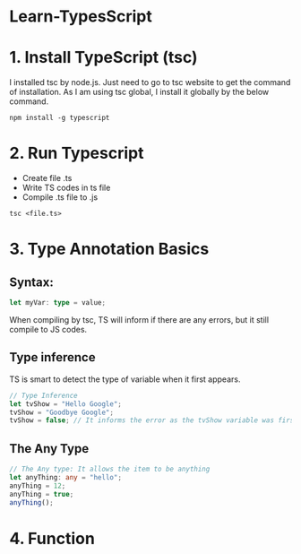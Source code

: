 # Learn-TypesScript

# 1. Install TypeScript (tsc)
I installed tsc by node.js. Just need to go to tsc website to get the command of installation. As I am using tsc global, I install it globally by the below command.
 
 ```node
 npm install -g typescript
 ```
 
 # 2. Run Typescript
 - Create file .ts
 - Write TS codes in ts file
 - Compile .ts file to .js
 ```notde
 tsc <file.ts>
 ```
 
# 3. Type Annotation Basics

## Syntax:
```typescript
let myVar: type = value;
```

When compiling by tsc, TS will inform if there are any errors, but it still compile to JS codes.

## Type inference
TS is smart to detect the type of variable when it first appears.

```typescript
// Type Inference
let tvShow = "Hello Google";
tvShow = "Goodbye Google";
tvShow = false; // It informs the error as the tvShow variable was first assign to string, thus has the string type
```

## The Any Type
```typescript
// The Any type: It allows the item to be anything
let anyThing: any = "hello";
anyThing = 12;
anyThing = true;
anyThing();
```

# 4. Function
